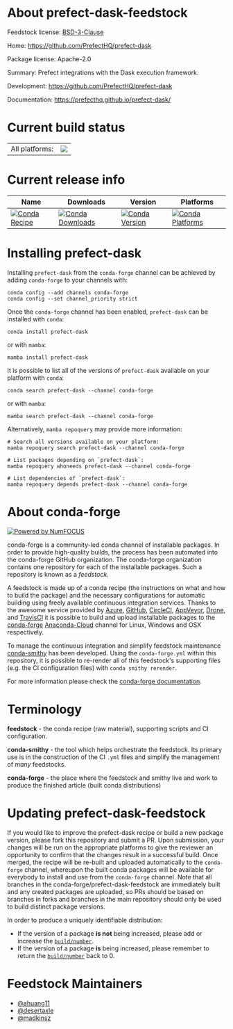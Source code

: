 About prefect-dask-feedstock
============================

Feedstock license: [BSD-3-Clause](https://github.com/conda-forge/prefect-dask-feedstock/blob/main/LICENSE.txt)

Home: https://github.com/PrefectHQ/prefect-dask

Package license: Apache-2.0

Summary: Prefect integrations with the Dask execution framework.

Development: https://github.com/PrefectHQ/prefect-dask

Documentation: https://prefecthq.github.io/prefect-dask/

Current build status
====================


<table><tr><td>All platforms:</td>
    <td>
      <a href="https://dev.azure.com/conda-forge/feedstock-builds/_build/latest?definitionId=17336&branchName=main">
        <img src="https://dev.azure.com/conda-forge/feedstock-builds/_apis/build/status/prefect-dask-feedstock?branchName=main">
      </a>
    </td>
  </tr>
</table>

Current release info
====================

| Name | Downloads | Version | Platforms |
| --- | --- | --- | --- |
| [![Conda Recipe](https://img.shields.io/badge/recipe-prefect--dask-green.svg)](https://anaconda.org/conda-forge/prefect-dask) | [![Conda Downloads](https://img.shields.io/conda/dn/conda-forge/prefect-dask.svg)](https://anaconda.org/conda-forge/prefect-dask) | [![Conda Version](https://img.shields.io/conda/vn/conda-forge/prefect-dask.svg)](https://anaconda.org/conda-forge/prefect-dask) | [![Conda Platforms](https://img.shields.io/conda/pn/conda-forge/prefect-dask.svg)](https://anaconda.org/conda-forge/prefect-dask) |

Installing prefect-dask
=======================

Installing `prefect-dask` from the `conda-forge` channel can be achieved by adding `conda-forge` to your channels with:

```
conda config --add channels conda-forge
conda config --set channel_priority strict
```

Once the `conda-forge` channel has been enabled, `prefect-dask` can be installed with `conda`:

```
conda install prefect-dask
```

or with `mamba`:

```
mamba install prefect-dask
```

It is possible to list all of the versions of `prefect-dask` available on your platform with `conda`:

```
conda search prefect-dask --channel conda-forge
```

or with `mamba`:

```
mamba search prefect-dask --channel conda-forge
```

Alternatively, `mamba repoquery` may provide more information:

```
# Search all versions available on your platform:
mamba repoquery search prefect-dask --channel conda-forge

# List packages depending on `prefect-dask`:
mamba repoquery whoneeds prefect-dask --channel conda-forge

# List dependencies of `prefect-dask`:
mamba repoquery depends prefect-dask --channel conda-forge
```


About conda-forge
=================

[![Powered by
NumFOCUS](https://img.shields.io/badge/powered%20by-NumFOCUS-orange.svg?style=flat&colorA=E1523D&colorB=007D8A)](https://numfocus.org)

conda-forge is a community-led conda channel of installable packages.
In order to provide high-quality builds, the process has been automated into the
conda-forge GitHub organization. The conda-forge organization contains one repository
for each of the installable packages. Such a repository is known as a *feedstock*.

A feedstock is made up of a conda recipe (the instructions on what and how to build
the package) and the necessary configurations for automatic building using freely
available continuous integration services. Thanks to the awesome service provided by
[Azure](https://azure.microsoft.com/en-us/services/devops/), [GitHub](https://github.com/),
[CircleCI](https://circleci.com/), [AppVeyor](https://www.appveyor.com/),
[Drone](https://cloud.drone.io/welcome), and [TravisCI](https://travis-ci.com/)
it is possible to build and upload installable packages to the
[conda-forge](https://anaconda.org/conda-forge) [Anaconda-Cloud](https://anaconda.org/)
channel for Linux, Windows and OSX respectively.

To manage the continuous integration and simplify feedstock maintenance
[conda-smithy](https://github.com/conda-forge/conda-smithy) has been developed.
Using the ``conda-forge.yml`` within this repository, it is possible to re-render all of
this feedstock's supporting files (e.g. the CI configuration files) with ``conda smithy rerender``.

For more information please check the [conda-forge documentation](https://conda-forge.org/docs/).

Terminology
===========

**feedstock** - the conda recipe (raw material), supporting scripts and CI configuration.

**conda-smithy** - the tool which helps orchestrate the feedstock.
                   Its primary use is in the construction of the CI ``.yml`` files
                   and simplify the management of *many* feedstocks.

**conda-forge** - the place where the feedstock and smithy live and work to
                  produce the finished article (built conda distributions)


Updating prefect-dask-feedstock
===============================

If you would like to improve the prefect-dask recipe or build a new
package version, please fork this repository and submit a PR. Upon submission,
your changes will be run on the appropriate platforms to give the reviewer an
opportunity to confirm that the changes result in a successful build. Once
merged, the recipe will be re-built and uploaded automatically to the
`conda-forge` channel, whereupon the built conda packages will be available for
everybody to install and use from the `conda-forge` channel.
Note that all branches in the conda-forge/prefect-dask-feedstock are
immediately built and any created packages are uploaded, so PRs should be based
on branches in forks and branches in the main repository should only be used to
build distinct package versions.

In order to produce a uniquely identifiable distribution:
 * If the version of a package **is not** being increased, please add or increase
   the [``build/number``](https://docs.conda.io/projects/conda-build/en/latest/resources/define-metadata.html#build-number-and-string).
 * If the version of a package **is** being increased, please remember to return
   the [``build/number``](https://docs.conda.io/projects/conda-build/en/latest/resources/define-metadata.html#build-number-and-string)
   back to 0.

Feedstock Maintainers
=====================

* [@ahuang11](https://github.com/ahuang11/)
* [@desertaxle](https://github.com/desertaxle/)
* [@madkinsz](https://github.com/madkinsz/)


